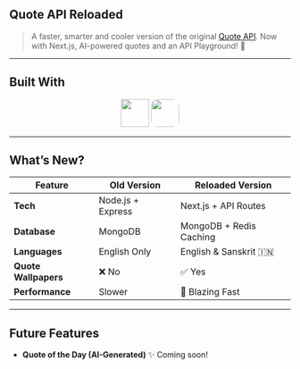 ## Quote API Reloaded

> A faster, smarter and cooler version of the original <a href="https://github.com/Vageesh-Jayaraman/Quote-API">Quote API</a>. Now with Next.js, AI-powered quotes and an API Playground! 🎉

---

## Built With

<div align="center">
  <img src="https://skillicons.dev/icons?i=nextjs,typescript,mongodb,redis,nodejs,vercel,tailwind" height="50" />
  <img src="https://github.com/user-attachments/assets/56cd2d59-72e0-4c83-9c74-f4d03f2cde89" height="50" style="border-radius: 12px;" />
</div>

---

## What’s New?

| Feature | Old Version | Reloaded Version |
|---------|------------|------------------|
| **Tech** | Node.js + Express | Next.js + API Routes |
| **Database** | MongoDB | MongoDB + Redis Caching |
| **Languages** | English Only | English & Sanskrit 🇮🇳 |
| **Quote Wallpapers** | ❌ No | ✅ Yes |
| **Performance** | Slower | 🚀 Blazing Fast |

---

## Future Features

- **Quote of the Day (AI-Generated)** ✨ Coming soon!

